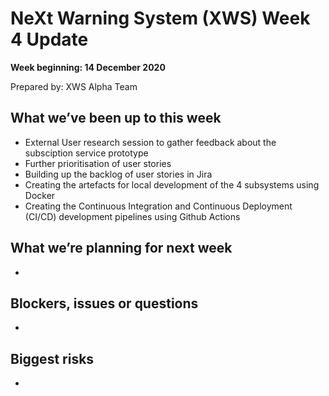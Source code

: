 # NeXt Warning System (XWS) Week 4 Update
**Week beginning: 14 December 2020** 

Prepared by: XWS Alpha Team

## What we’ve been up to this week

* External User research session to gather feedback about the subsciption service prototype
* Further prioritisation of user stories
* Building up the backlog of user stories in Jira
* Creating the artefacts for local development of the 4 subsystems using Docker
* Creating the Continuous Integration and Continuous Deployment (CI/CD) development pipelines using Github Actions

## What we’re planning for next week

* 

## Blockers, issues or questions

* 

## Biggest risks

*
